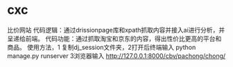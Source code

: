 # cxc
比价网站
代码逻辑：通过drissionpage库和xpath抓取内容并接入ai进行分析，并呈递给前端。
代码功能：通过抓取淘宝和京东的内容，得出性价比更高的平台和商品。
使用方法，1 复制dj_session文件夹，2打开后终端输入 python manage.py runserver 3浏览器输入 http://127.0.0.1:8000/cbv/pachong/chong/
